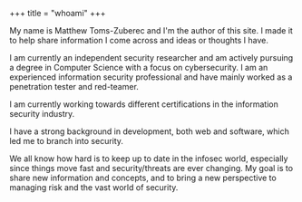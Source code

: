 +++
title = "whoami"
+++

My name is Matthew Toms-Zuberec and I'm the author of this site. I made it to help share information I come across and ideas or thoughts I have.

I am currently an independent security researcher and am actively pursuing a degree in Computer Science with a focus on cybersecurity. I am an experienced information security professional and have mainly worked as a penetration tester and red-teamer.

I am currently working towards different certifications in the information security industry.

I have a strong background in development, both web and software, which led me to branch into security. 

We all know how hard is to keep up to date in the infosec world, especially since things move fast and security/threats are ever changing. My goal is to share new information and concepts, and to bring a new perspective to managing risk and the vast world of security.
